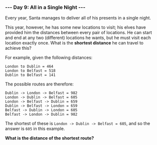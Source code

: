 ### --- Day 9: All in a Single Night ---

Every year, Santa manages to deliver all of his presents in a single night.

This year, however, he has some new locations to visit; his elves have 
provided him the distances between every pair of locations. He can start 
and end at any two (different) locations he wants, but he must visit each 
location exactly once. What is the **shortest distance** he can travel to 
achieve this?

For example, given the following distances:
```
London to Dublin = 464
London to Belfast = 518
Dublin to Belfast = 141
```
The possible routes are therefore:
```
Dublin -> London -> Belfast = 982
London -> Dublin -> Belfast = 605
London -> Belfast -> Dublin = 659
Dublin -> Belfast -> London = 659
Belfast -> Dublin -> London = 605
Belfast -> London -> Dublin = 982
```
The shortest of these is `London -> Dublin -> Belfast = 605`, and so the 
answer is `605` in this example.

**What is the distance of the shortest route?**
